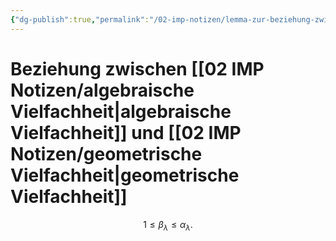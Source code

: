 ```yaml
---
{"dg-publish":true,"permalink":"/02-imp-notizen/lemma-zur-beziehung-zwischen-algebraische-und-geometrische-vielfachheit/"}
---
```


# Beziehung zwischen [[02 IMP Notizen/algebraische Vielfachheit\|algebraische Vielfachheit]] und [[02 IMP Notizen/geometrische Vielfachheit\|geometrische Vielfachheit]]

$$1\leq\beta_\lambda\leq\alpha_\lambda.$$

